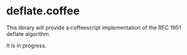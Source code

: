 # deflate.coffee

This library will provide a coffeescript implementation of the RFC 1951 deflate algorithm.

It is in progress.